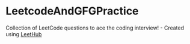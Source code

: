 # LeetcodeAndGFGPractice
Collection of LeetCode questions to ace the coding interview! - Created using [LeetHub](https://github.com/QasimWani/LeetHub)
